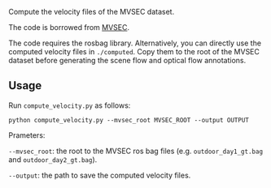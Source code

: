 Compute the velocity files of the MVSEC dataset.

The code is borrowed from [MVSEC](https://github.com/daniilidis-group/mvsec/tree/master/tools/gt_flow).

The code requires the rosbag library. Alternatively, you can directly use the computed velocity files in `./computed`. Copy them to the root of the MVSEC dataset before generating the scene flow and optical flow annotations.

## Usage
Run `compute_velocity.py` as follows:
```
python compute_velocity.py --mvsec_root MVSEC_ROOT --output OUTPUT
```

Prameters:

`--mvsec_root`: the root to the MVSEC ros bag files (e.g. `outdoor_day1_gt.bag` and `outdoor_day2_gt.bag`).

`--output`: the path to save the computed velocity files.

